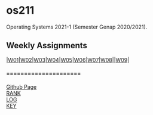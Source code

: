 # os211
Operating Systems 2021-1 (Semester Genap 2020/2021).


## Weekly Assignments
|[W01](https://muzhaffaris.github.io/os211/W01)|[W02](https://muzhaffaris.github.io/os211/W02)|[W03](https://muzhaffaris.github.io/os211/W03)|[W04](https://muzhaffaris.github.io/os211/W04)|[W05](https://muzhaffaris.github.io/os211/W05)|[W06](https://muzhaffaris.github.io/os211/W06)|[W07](https://muzhaffaris.github.io/os211/W07)|[W08](https://muzhaffaris.github.io/os211/W08)||[W09](https://muzhaffaris.github.io/os211/W09)|

#### =====================
[Github Page](https://github.com/muzhaffaris/os211)<br>
[RANK](https://muzhaffaris.github.io/os211/TXT/myrank.txt)<br>
[LOG](https://muzhaffaris.github.io/os211/TXT/mylog.txt)<br>
[KEY](https://muzhaffaris.github.io/os211/TXT/mypubkey.txt)<br>
